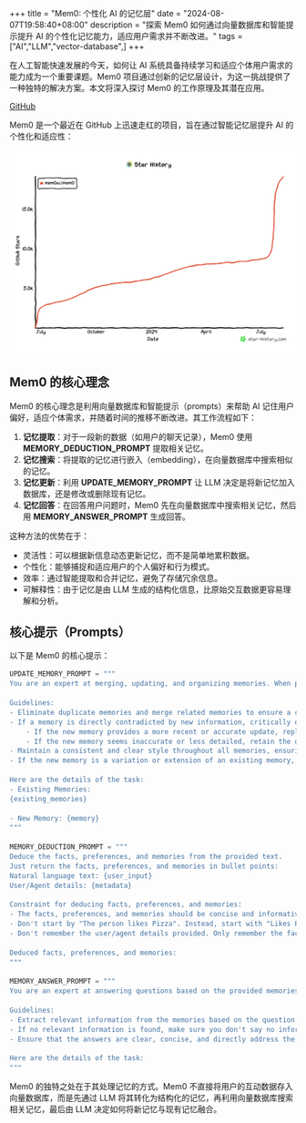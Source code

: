 +++
title = "Mem0: 个性化 AI 的记忆层"
date = "2024-08-07T19:58:40+08:00"
description = "探索 Mem0 如何通过向量数据库和智能提示提升 AI 的个性化记忆能力，适应用户需求并不断改进。"
tags = ["AI","LLM","vector-database",]
+++

在人工智能快速发展的今天，如何让 AI 系统具备持续学习和适应个体用户需求的能力成为一个重要课题。Mem0 项目通过创新的记忆层设计，为这一挑战提供了一种独特的解决方案。本文将深入探讨 Mem0 的工作原理及其潜在应用。

[GitHub](https://github.com/mem0ai/mem0)

Mem0 是一个最近在 GitHub 上迅速走红的项目，旨在通过智能记忆层提升 AI 的个性化和适应性：

![Star History of Mem0](./star-history-202487.png)

## Mem0 的核心理念

Mem0 的核心理念是利用向量数据库和智能提示（prompts）来帮助 AI 记住用户偏好，适应个体需求，并随着时间的推移不断改进。其工作流程如下：

1. **记忆提取**：对于一段新的数据（如用户的聊天记录），Mem0 使用 **MEMORY_DEDUCTION_PROMPT** 提取相关记忆。
2. **记忆搜索**：将提取的记忆进行嵌入（embedding），在向量数据库中搜索相似的记忆。
3. **记忆更新**：利用 **UPDATE_MEMORY_PROMPT** 让 LLM 决定是将新记忆加入数据库，还是修改或删除现有记忆。
4. **记忆回答**：在回答用户问题时，Mem0 先在向量数据库中搜索相关记忆，然后用 **MEMORY_ANSWER_PROMPT** 生成回答。

这种方法的优势在于：

- 灵活性：可以根据新信息动态更新记忆，而不是简单地累积数据。
- 个性化：能够捕捉和适应用户的个人偏好和行为模式。
- 效率：通过智能提取和合并记忆，避免了存储冗余信息。
- 可解释性：由于记忆是由 LLM 生成的结构化信息，比原始交互数据更容易理解和分析。

## 核心提示（Prompts）

以下是 Mem0 的核心提示：

```python
UPDATE_MEMORY_PROMPT = """
You are an expert at merging, updating, and organizing memories. When provided with existing memories and new information, your task is to merge and update the memory list to reflect the most accurate and current information. You are also provided with the matching score for each existing memory to the new information. Make sure to leverage this information to make informed decisions about which memories to update or merge.

Guidelines:
- Eliminate duplicate memories and merge related memories to ensure a concise and updated list.
- If a memory is directly contradicted by new information, critically evaluate both pieces of information:
    - If the new memory provides a more recent or accurate update, replace the old memory with new one.
    - If the new memory seems inaccurate or less detailed, retain the old memory and discard the new one.
- Maintain a consistent and clear style throughout all memories, ensuring each entry is concise yet informative.
- If the new memory is a variation or extension of an existing memory, update the existing memory to reflect the new information.

Here are the details of the task:
- Existing Memories:
{existing_memories}

- New Memory: {memory}
"""

MEMORY_DEDUCTION_PROMPT = """
Deduce the facts, preferences, and memories from the provided text.
Just return the facts, preferences, and memories in bullet points:
Natural language text: {user_input}
User/Agent details: {metadata}

Constraint for deducing facts, preferences, and memories:
- The facts, preferences, and memories should be concise and informative.
- Don't start by "The person likes Pizza". Instead, start with "Likes Pizza".
- Don't remember the user/agent details provided. Only remember the facts, preferences, and memories.

Deduced facts, preferences, and memories:
"""

MEMORY_ANSWER_PROMPT = """
You are an expert at answering questions based on the provided memories. Your task is to provide accurate and concise answers to the questions by leveraging the information given in the memories.

Guidelines:
- Extract relevant information from the memories based on the question.
- If no relevant information is found, make sure you don't say no information is found. Instead, accept the question and provide a general response.
- Ensure that the answers are clear, concise, and directly address the question.

Here are the details of the task:
"""
```

Mem0 的独特之处在于其处理记忆的方式。Mem0 不直接将用户的互动数据存入向量数据库，而是先通过 LLM 将其转化为结构化的记忆，再利用向量数据库搜索相关记忆，最后由 LLM 决定如何将新记忆与现有记忆融合。
